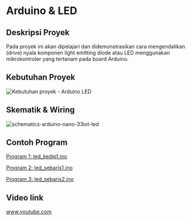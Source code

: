 # Arduino & LED

## Deskripsi Proyek
Pada proyek ini akan dipelajari dan didemonstrasikan cara mengendalikan (drive) nyala komponen light emitting diode atau LED menggunakan mikrokontroler yang tertanam pada board Arduino.

## Kebutuhan Proyek
![Kebutuhan proyek - Arduino   LED](https://user-images.githubusercontent.com/11900221/232988569-ab0490bc-989c-48a1-bfa0-b493c4fe1832.png)

## Skematik & Wiring
![schematics-arduino-nano-33iot-led](https://user-images.githubusercontent.com/11900221/232986811-484db281-6485-4afb-9737-f8154fbf7f80.jpg)

## Contoh Program
[Program 1: led_kedip1.ino](https://github.com/TaufiqSuyadhi/Belajar-Arduino-Basic/blob/main/1%20-%20Arduino%20-%20Display%20-%20LED/led_kedip1.ino)

[Program 2: led_sebaris1.ino](https://github.com/TaufiqSuyadhi/Belajar-Arduino-Basic/blob/main/1%20-%20Arduino%20-%20Display%20-%20LED/led_sebaris1.ino)

[Program 3: led_sebaris2.ino](https://github.com/TaufiqSuyadhi/Belajar-Arduino-Basic/blob/main/1%20-%20Arduino%20-%20Display%20-%20LED/led_sebaris2.ino)

## Video link
www.youtube.com
